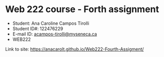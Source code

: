 # Web 222 course - Forth assignment

- Student: Ana Caroline Campos Tirolli
- Student ID#: 122476229
- E-mail ID: acampos-tirolli@myseneca.ca
- WEB222

Link to site: https://anacarolt.github.io/Web222-Fourth-Assigment/
